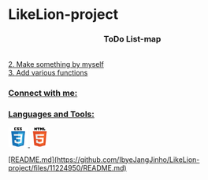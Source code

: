 # LikeLion-project
<h3 align="center">ToDo List-map</h3>
<u 1. Clone code /u><br>
2. Make something by myself<br>
3. Add various functions
<h3 align="left">Connect with me:</h3>
<p align="left">
</p>

<h3 align="left">Languages and Tools:</h3>
<p align="left"> <a href="https://www.w3schools.com/css/" target="_blank" rel="noreferrer"> <img src="https://raw.githubusercontent.com/devicons/devicon/master/icons/css3/css3-original-wordmark.svg" alt="css3" width="40" height="40"/> </a> <a href="https://www.w3.org/html/" target="_blank" rel="noreferrer"> <img src="https://raw.githubusercontent.com/devicons/devicon/master/icons/html5/html5-original-wordmark.svg" alt="html5" width="40" height="40"/> </a> </p>
[README.md](https://github.com/IbyeJangJinho/LikeLion-project/files/11224950/README.md)

